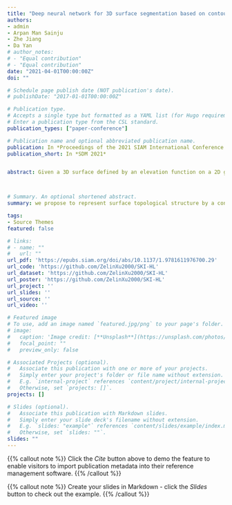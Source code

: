 ```yaml
---
title: "Deep neural network for 3D surface segmentation based on contour tree hierarchy"
authors:
- admin
- Arpan Man Sainju
- Zhe Jiang
- Da Yan
# author_notes:
# - "Equal contribution"
# - "Equal contribution"
date: "2021-04-01T00:00:00Z"
doi: ""

# Schedule page publish date (NOT publication's date).
# publishDate: "2017-01-01T00:00:00Z"

# Publication type.
# Accepts a single type but formatted as a YAML list (for Hugo requirements).
# Enter a publication type from the CSL standard.
publication_types: ["paper-conference"]

# Publication name and optional abbreviated publication name.
publication: In *Proceedings of the 2021 SIAM International Conference on Data Mining (SDM)*
publication_short: In *SDM 2021* 


abstract: Given a 3D surface defined by an elevation function on a 2D grid as well as non-spatial features observed at each pixel, the problem of surface segmentation aims to classify pixels into contiguous classes based on both non-spatial features and surface topology. The problem has important applications in hydrology, planetary science, and biochemistry but is uniquely challenging for several reasons. First, the spatial extent of class segments follows surface contours in the topological space, regardless of their spatial shapes and directions. Second, the topological structure exists in multiple spatial scales based on different surface resolutions. Existing widely successful deep learning models for image segmentation are often not applicable due to their reliance on convolution and pooling operations to learn regular structural patterns on a grid. In contrast, we propose to represent surface topological structure by a contour tree skeleton, which is a polytree capturing the evolution of surface contours at different elevation levels. We further design a graph neural network based on the contour tree hierarchy to model surface topological structure at different spatial scales. Experimental evaluations based on real-world hydrological datasets show that our model outperforms several baseline methods in classification accuracy.



# Summary. An optional shortened abstract.
summary: we propose to represent surface topological structure by a contour tree skeleton, which is a polytree capturing the evolution of surface contours at different elevation levels. We further design a graph neural network based on the contour tree hierarchy to model surface topological structure at different spatial scales.

tags:
- Source Themes
featured: false

# links:
# - name: ""
#   url: ""
url_pdf: 'https://epubs.siam.org/doi/abs/10.1137/1.9781611976700.29'
url_code: 'https://github.com/ZelinXu2000/SKI-HL'
url_dataset: 'https://github.com/ZelinXu2000/SKI-HL'
url_poster: 'https://github.com/ZelinXu2000/SKI-HL'
url_project: ''
url_slides: ''
url_source: ''
url_video: ''

# Featured image
# To use, add an image named `featured.jpg/png` to your page's folder. 
# image:
#   caption: 'Image credit: [**Unsplash**](https://unsplash.com/photos/jdD8gXaTZsc)'
#   focal_point: ""
#   preview_only: false

# Associated Projects (optional).
#   Associate this publication with one or more of your projects.
#   Simply enter your project's folder or file name without extension.
#   E.g. `internal-project` references `content/project/internal-project/index.md`.
#   Otherwise, set `projects: []`.
projects: []

# Slides (optional).
#   Associate this publication with Markdown slides.
#   Simply enter your slide deck's filename without extension.
#   E.g. `slides: "example"` references `content/slides/example/index.md`.
#   Otherwise, set `slides: ""`.
slides: ""
---
```


{{% callout note %}}
Click the *Cite* button above to demo the feature to enable visitors to import publication metadata into their reference management software.
{{% /callout %}}

{{% callout note %}}
Create your slides in Markdown - click the *Slides* button to check out the example.
{{% /callout %}}

<!-- Add the publication's **full text** or **supplementary notes** here. You can use rich formatting such as including [code, math, and images](https://wowchemy.com/docs/content/writing-markdown-latex/). -->
